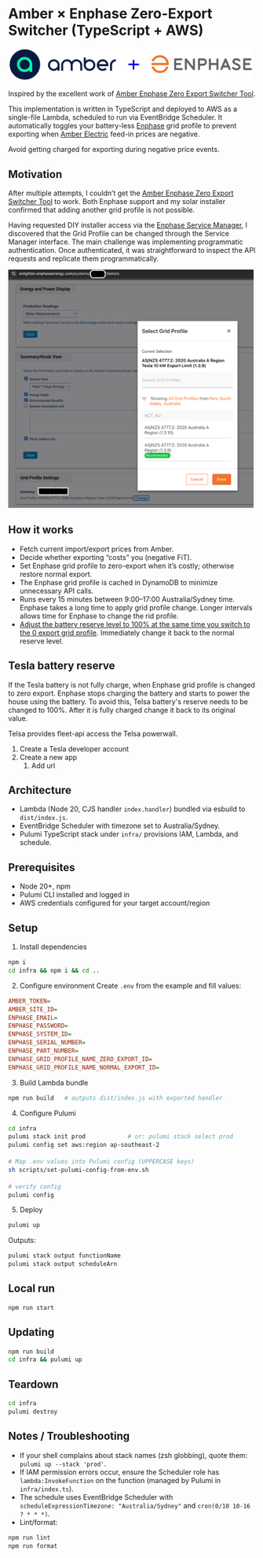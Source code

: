 # Amber × Enphase Zero-Export Switcher (TypeScript + AWS)

<img src="doc/images/amber-and-enphase-logos.png" width="500" />

Inspired by the excellent work of [Amber Enphase Zero Export Switcher Tool](https://github.com/ZimbiX/amber-enphase-zero-export-switcher-tool?tab=readme-ov-file).

This implementation is written in TypeScript and deployed to AWS as a single-file Lambda, scheduled to run via EventBridge Scheduler. It automatically toggles your battery-less [Enphase](https://enphase.com/) grid profile to prevent exporting when [Amber Electric](https://www.amber.com.au/) feed-in prices are negative.

Avoid getting charged for exporting during negative price events.

## Motivation

After multiple attempts, I couldn’t get the [Amber Enphase Zero Export Switcher Tool](https://github.com/ZimbiX/amber-enphase-zero-export-switcher-tool?tab=readme-ov-file) to work. Both Enphase support and my solar installer confirmed that adding another grid profile is not possible.

Having requested DIY installer access via the [Enphase Service Manager](https://enlighten.enphaseenergy.com/), I discovered that the Grid Profile can be changed through the Service Manager interface. The main challenge was implementing programmatic authentication. Once authenticated, it was straightforward to inspect the API requests and replicate them programmatically.

<img src="doc/images/service-manager.png" width="500" />

## How it works

- Fetch current import/export prices from Amber.
- Decide whether exporting “costs” you (negative FiT).
- Set Enphase grid profile to zero-export when it’s costly; otherwise restore normal export.
- The Enphase grid profile is cached in DynamoDB to minimize unnecessary API calls.
- Runs every 15 minutes between 9:00–17:00 Australia/Sydney time. Enphase takes a long time to apply grid profile change. Longer intervals allows time for Enphase to change the rid profile.
- [Adjust the battery reserve level to 100% at the same time you switch to the 0 export grid profile](https://github.com/ZimbiX/amber-enphase-zero-export-switcher-tool/issues/1). Immediately change it back to the normal reserve level.

## Tesla battery reserve

If the Tesla battery is not fully charge, when Enphase grid profile is changed to zero export. Enphase stops charging the battery and starts to power the house using the battery. To avoid this, Telsa battery's reserve needs to be changed to 100%. After it is fully charged change it back to its original value.

Telsa provides fleet-api access the Telsa powerwall.

1. Create a Tesla developer account
1. Create a new app
   1. Add url

## Architecture

- Lambda (Node 20, CJS handler `index.handler`) bundled via esbuild to `dist/index.js`.
- EventBridge Scheduler with timezone set to Australia/Sydney.
- Pulumi TypeScript stack under `infra/` provisions IAM, Lambda, and schedule.

## Prerequisites

- Node 20+, npm
- Pulumi CLI installed and logged in
- AWS credentials configured for your target account/region

## Setup

1. Install dependencies

```bash
npm i
cd infra && npm i && cd ..
```

2. Configure environment
   Create `.env` from the example and fill values:

```ini
AMBER_TOKEN=
AMBER_SITE_ID=
ENPHASE_EMAIL=
ENPHASE_PASSWORD=
ENPHASE_SYSTEM_ID=
ENPHASE_SERIAL_NUMBER=
ENPHASE_PART_NUMBER=
ENPHASE_GRID_PROFILE_NAME_ZERO_EXPORT_ID=
ENPHASE_GRID_PROFILE_NAME_NORMAL_EXPORT_ID=
```

3. Build Lambda bundle

```bash
npm run build   # outputs dist/index.js with exported handler
```

4. Configure Pulumi

```bash
cd infra
pulumi stack init prod            # or: pulumi stack select prod
pulumi config set aws:region ap-southeast-2

# Map .env values into Pulumi config (UPPERCASE keys)
sh scripts/set-pulumi-config-from-env.sh

# verify config
pulumi config
```

5. Deploy

```bash
pulumi up
```

Outputs:

```bash
pulumi stack output functionName
pulumi stack output scheduleArn
```

## Local run

```bash
npm run start
```

## Updating

```bash
npm run build
cd infra && pulumi up
```

## Teardown

```bash
cd infra
pulumi destroy
```

## Notes / Troubleshooting

- If your shell complains about stack names (zsh globbing), quote them: `pulumi up --stack 'prod'`.
- If IAM permission errors occur, ensure the Scheduler role has `lambda:InvokeFunction` on the function (managed by Pulumi in `infra/index.ts`).
- The schedule uses EventBridge Scheduler with `scheduleExpressionTimezone: "Australia/Sydney"` and `cron(0/10 10-16 ? * * *)`.
- Lint/format:

```bash
npm run lint
npm run format
```
